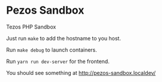 # Pezos Sandbox

Tezos PHP Sandbox

Just run `make` to add the hostname to you host.

Run `make debug` to launch containers.

Run `yarn run dev-server` for the frontend.

You should see something at http://pezos-sandbox.localdev/
